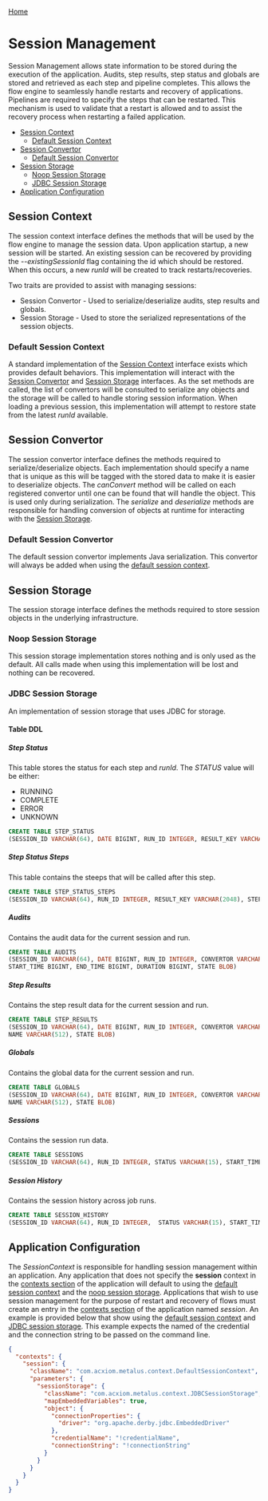 [Home](../readme.md)

# Session Management
Session Management allows state information to be stored during the execution of the application. Audits, step results,
step status and globals are stored and retrieved as each step and pipeline completes. This allows the flow engine to
seamlessly handle restarts and recovery of applications. Pipelines are required to specify the steps that can be
restarted. This mechanism is used to validate that a restart is allowed and to assist the recovery process when restarting
a failed application.

* [Session Context](#session-context)
  * [Default Session Context](#default-session-context)
* [Session Convertor](#session-convertor)
  * [Default Session Convertor](#default-session-convertor)
* [Session Storage](#session-storage)
  * [Noop Session Storage](#noop-session-storage)
  * [JDBC Session Storage](#jdbc-session-storage)
* [Application Configuration]()

## Session Context
The session context interface defines the methods that will be used by the flow engine to manage the session data. Upon
application startup, a new session will be started. An existing session can be recovered by providing the _--existingSessionId_
flag containing the id which should be restored. When this occurs, a new _runId_ will be created to track restarts/recoveries.

Two traits are provided to assist with managing sessions:
* Session Convertor - Used to serialize/deserialize audits, step results and globals.
* Session Storage - Used to store the serialized representations of the session objects.
### Default Session Context
A standard implementation of the [Session Context](#session-context) interface exists which provides default behaviors.
This implementation will interact with the [Session Convertor](#session-storage) and [Session Storage](#session-storage)
interfaces. As the set methods are called, the list of convertors will be consulted to serialize any objects and the storage
will be called to handle storing session information. When loading a previous session, this implementation will attempt
to restore state from the latest _runId_ available.
## Session Convertor
The session convertor interface defines the methods required to serialize/deserialize objects. Each implementation should
specify a name that is unique as this will be tagged with the stored data to make it is easier to deserialize objects.
The _canConvert_ method will be called on each registered convertor until one can be found that will handle the object.
This is used only during serialization. The _serialize_ and _deserialize_ methods are responsible for handling conversion
of objects at runtime for interacting with the [Session Storage](#session-storage).
### Default Session Convertor
The default session convertor implements Java serialization. This convertor will always be added when using the 
[default session context](#default-session-context).
## Session Storage
The session storage interface defines the methods required to store session objects in the underlying infrastructure.
### Noop Session Storage
This session storage implementation stores nothing and is only used as the default. All calls made when using this
implementation will be lost and nothing can be recovered.
### JDBC Session Storage
An implementation of session storage that uses JDBC for storage.
#### Table DDL
##### Step Status
This table stores the status for each step and _runId_. The _STATUS_ value will be either:
* RUNNING
* COMPLETE
* ERROR
* UNKNOWN
```sql
CREATE TABLE STEP_STATUS
(SESSION_ID VARCHAR(64), DATE BIGINT, RUN_ID INTEGER, RESULT_KEY VARCHAR(2048), STATUS VARCHAR(15))
```
##### Step Status Steps
This table contains the steeps that will be called after this step.
```sql
CREATE TABLE STEP_STATUS_STEPS
(SESSION_ID VARCHAR(64), RUN_ID INTEGER, RESULT_KEY VARCHAR(2048), STEP_ID VARCHAR(2048))
```
##### Audits
Contains the audit data for the current session and run.
```sql
CREATE TABLE AUDITS
(SESSION_ID VARCHAR(64), DATE BIGINT, RUN_ID INTEGER, CONVERTOR VARCHAR(2048), AUDIT_KEY VARCHAR(2048),
START_TIME BIGINT, END_TIME BIGINT, DURATION BIGINT, STATE BLOB)
```
##### Step Results
Contains the step result data for the current session and run.
```sql
CREATE TABLE STEP_RESULTS
(SESSION_ID VARCHAR(64), DATE BIGINT, RUN_ID INTEGER, CONVERTOR VARCHAR(2048), RESULT_KEY VARCHAR(2048),
NAME VARCHAR(512), STATE BLOB)
```
##### Globals
Contains the global data for the current session and run.
```sql
CREATE TABLE GLOBALS
(SESSION_ID VARCHAR(64), DATE BIGINT, RUN_ID INTEGER, CONVERTOR VARCHAR(2048), RESULT_KEY VARCHAR(2048),
NAME VARCHAR(512), STATE BLOB)
```
##### Sessions
Contains the session run data.
```sql
CREATE TABLE SESSIONS
(SESSION_ID VARCHAR(64), RUN_ID INTEGER, STATUS VARCHAR(15), START_TIME BIGINT, END_TIME BIGINT, DURATION BIGINT)
```
##### Session History
Contains the session history across job runs.
```sql
CREATE TABLE SESSION_HISTORY
(SESSION_ID VARCHAR(64), RUN_ID INTEGER,  STATUS VARCHAR(15), START_TIME BIGINT, END_TIME BIGINT, DURATION BIGINT)
```
## Application Configuration
The _SessionContext_ is responsible for handling session management within an application. Any application that does not
specify the **session** context in the [contexts section](application.md#contexts) of the application will default to 
using the [default session context](#default-session-context) and the [noop session storage](#noop-session-storage).
Applications that wish to use session management for the purpose of restart and recovery of flows must create an entry in
the [contexts section](application.md#contexts) of the application named _session_. An example is provided below that
show using the [default session context](#default-session-context) and [JDBC session storage](#jdbc-session-storage). This
example expects the named of the credential and the connection string to be passed on the command line.

```json
{
  "contexts": {
    "session": {
      "className": "com.acxiom.metalus.context.DefaultSessionContext",
      "parameters": {
        "sessionStorage": {
          "className": "com.acxiom.metalus.context.JDBCSessionStorage",
          "mapEmbeddedVariables": true,
          "object": {
            "connectionProperties": {
              "driver": "org.apache.derby.jdbc.EmbeddedDriver"
            },
            "credentialName": "!credentialName",
            "connectionString": "!connectionString"
          }
        }
      }
    }
  }
}
```
